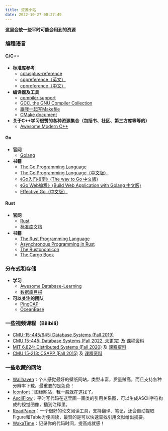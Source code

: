 ```yaml
---
title: 资源小站
date: 2022-10-27 00:27:49
---
```

<p class="note note-primary"><b>这里会放一些平时可能会用到的资源</b></p>

### **编程语言**

#### **C/C++**
- **标准库参考**
  - [cplusplus-reference](https://cplusplus.com/reference/)
  - [cppreference（英文）](https://en.cppreference.com/)
  - [cppreference（中文）](https://zh.cppreference.com/)
- **编译器及工具**
  - [compiler support](https://zh.cppreference.com/w/cpp/compiler_support)
  - [GCC, the GNU Compiler Collection](https://gcc.gnu.org/)
  - [跟我一起写Makefile](https://seisman.github.io/how-to-write-makefile/)
  - [CMake document](https://cmake.org/documentation/)
- **关于C++学习很赞的各种资源集合（包括书、社区、第三方库等等的）**
  - [Awesome Modern C++](https://awesomecpp.com/)

#### **Go**
- **官网**
  - [Golang](https://golang.google.cn/)
- **书籍**
  - [The Go Programming Language](http://www.gopl.io/)
  - [The Go Programming Language（中文版）](http://go.wuhaolin.cn/gopl/)
  - [《Go入门指南》(The way to Go 中文版)](http://go.wuhaolin.cn/the-way-to-go/)
  - [《Go Web编程》(Build Web Application with Golang 中文版)](http://go.wuhaolin.cn/build-web-application-with-golang/)
  - [Effective Go（中文版）](https://learnku.com/docs/effective-go/2020)

#### **Rust**
- **官网**
  - [Rust](https://www.rust-lang.org/)
  - [标准库文档](https://doc.rust-lang.org/stable/std/)
- **书籍**
  - [The Rust Programming Language](https://doc.rust-lang.org/book/)
  - [Asynchronous Programming in Rust](https://rust-lang.github.io/async-book/)
  - [The Rustonomicon](https://doc.rust-lang.org/nomicon/)
  - [The Cargo Book](https://doc.rust-lang.org/cargo/)

### **分布式和存储**
- **学习**
  - [Awesome Database-Learning](https://github.com/pingcap/awesome-database-learning)
  - [数据库月报](http://mysql.taobao.org/monthly/)
- **可以关注的团队**
  - [PingCAP](https://cn.pingcap.com/)
  - [OceanBase](https://www.oceanbase.com/)
  
### **一些视频课程（Bilibili）**
  - [CMU-15-445/645: Database Systems (Fall 2019)](https://www.bilibili.com/video/BV1kG4y1e7Gy/?from=search&seid=17867353845681690372&spm_id_from=333.337.0.0&vd_source=ce13f5f0fa62d6df25f6ea1a5fc9b8ad)
  - [CMU 15-445: Database Systems (Fall 2022, 未更完)](https://www.bilibili.com/video/BV1xa41137S4/?from=search&seid=17867353845681690372&spm_id_from=333.337.0.0&vd_source=ce13f5f0fa62d6df25f6ea1a5fc9b8ad) 及 [课程资料](https://15445.courses.cs.cmu.edu/fall2022/schedule.html)
  - [MIT 6.824: Distributed Systems (Fall 2020)](https://www.bilibili.com/video/BV1R7411t71W/?spm_id_from=333.999.0.0&vd_source=ce13f5f0fa62d6df25f6ea1a5fc9b8ad) 及 [课程资料](http://nil.csail.mit.edu/6.824/2020/schedule.html)
  - [CMU 15-213: CSAPP (Fall 2015)](https://www.bilibili.com/video/BV1iW411d7hd/?spm_id_from=333.999.0.0&vd_source=ce13f5f0fa62d6df25f6ea1a5fc9b8ad) 及 [课程资料](http://www.cs.cmu.edu/afs/cs/academic/class/15213-f15/www/schedule.html)

### **一些收藏的网站**
  - [Wallhaven](https://wallhaven.cc/)：个人感觉最好的壁纸网站，类型丰富，质量贼高，而且支持各种分辨率下载，最重要的是免费！
  - [Iconfont](https://www.iconfont.cn/)：图标网站，我一般就在这找了。
  - [AsciiFlow](https://asciiflow.com/#/)：平时写代码在这里画一画类的引用关系图，可以生成ASCII字符构成的视觉图像，插到注释里。
  - [ReadPaper](https://readpaper.com/)：一个很好的论文阅读工具，支持翻译、笔记，还会自动提取Figure和Table方便阅读，最赞的是可以快速查找引用文献给出摘要。
  - [WakaTime](https://wakatime.com/)：记录你的代码时间，提高成就感！